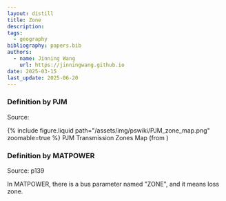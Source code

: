 ```yaml
---
layout: distill
title: Zone
description:
tags:
  - geography
bibliography: papers.bib
authors:
  - name: Jinning Wang
    url: https://jinningwang.github.io
date: 2025-03-15
last_update: 2025-06-20
---
```


### Definition by PJM

Source: <d-cite key="pjm2023transmission"></d-cite>

<div class="row mt-3">
    <div class="col-sm mt-3 mt-md-0">
        {% include figure.liquid
        path="/assets/img/pswiki/PJM_zone_map.png"
        zoomable=true %}
        PJM Transmission Zones Map (from <d-cite key="pjm2023transmission"></d-cite>)
    </div>
</div>

### Definition by MATPOWER

Source: <d-cite key="matpowerv71"></d-cite> p139

In MATPOWER, there is a bus parameter named "ZONE", and it means loss zone.

<br>
<br>
<br>
